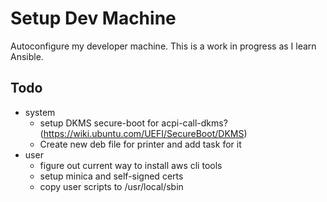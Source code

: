 # Setup Dev Machine

Autoconfigure my developer machine. This is a work in progress as
I learn Ansible.


## Todo

- system
	- setup DKMS secure-boot for acpi-call-dkms? (https://wiki.ubuntu.com/UEFI/SecureBoot/DKMS)
	- Create new deb file for printer and add task for it
- user
	- figure out current way to install aws cli tools
	- setup minica and self-signed certs
	- copy user scripts to /usr/local/sbin
